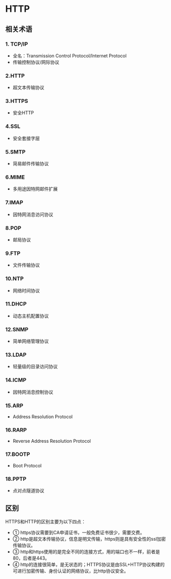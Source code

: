 # HTTP

## 相关术语

### 1. TCP/IP
- 全名：Transmission Control Protocol/Internet Protocol
- 传输控制协议/网际协议

### 2.HTTP
- 超文本传输协议

### 3.HTTPS
- 安全HTTP

### 4.SSL
- 安全套接字层

### 5.SMTP
- 简易邮件传输协议

### 6.MIME
- 多用途因特网邮件扩展

### 7.IMAP
- 因特网消息访问协议

### 8.POP
- 邮局协议

### 9.FTP
- 文件传输协议

### 10.NTP
- 网络时间协议

### 11.DHCP
- 动态主机配置协议

### 12.SNMP
- 简单网络管理协议

### 13.LDAP
- 轻量级的目录访问协议

### 14.ICMP
- 因特网消息控制协议

### 15.ARP
- Address Resolution Protocol

### 16.RARP
- Reverse Address Resolution Protocol

### 17.BOOTP
- Boot Protocol

### 18.PPTP
- 点对点隧道协议

## 区别
HTTPS和HTTP的区别主要为以下四点： 
- ① https协议需要到CA申请证书，一般免费证书很少，需要交费。 
- ② http是超文本传输协议，信息是明文传输，https则是具有安全性的ssl加密传输协议。 
- ③ http和https使用的是完全不同的连接方式，用的端口也不一样，前者是80，后者是443。 
- ④ http的连接很简单，是无状态的；HTTPS协议是由SSL+HTTP协议构建的可进行加密传输、身份认证的网络协议，比http协议安全。
